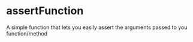 assertFunction
==============

A simple function that lets you easily assert the arguments passed to you function/method
